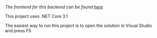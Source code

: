 <p>
    <i>
    The frontend for this backend can be found
        <a href="https://github.com/Victorw1234/speedrun-frontend">
            here
        </a>
    </i>
</p>


This project uses .NET Core 3.1

The easiest way to run this project is to open the solution in Visual Studio and press F5